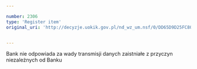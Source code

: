 ```yaml
---

number: 2306
type: 'Register item'
original_uri: 'http://decyzje.uokik.gov.pl/nd_wz_um.nsf/0/DD65D9D25FC80B09C125788F0027C9E6?OpenDocument'


---
```


Bank nie odpowiada za wady transmisji danych zaistniałe z przyczyn niezależnych od Banku
